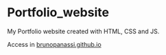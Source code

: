 # Portfolio_website
My Portfolio website created with HTML, CSS and JS.

Access in [brunopanassi.github.io](https://brunopanassi.github.io/)
